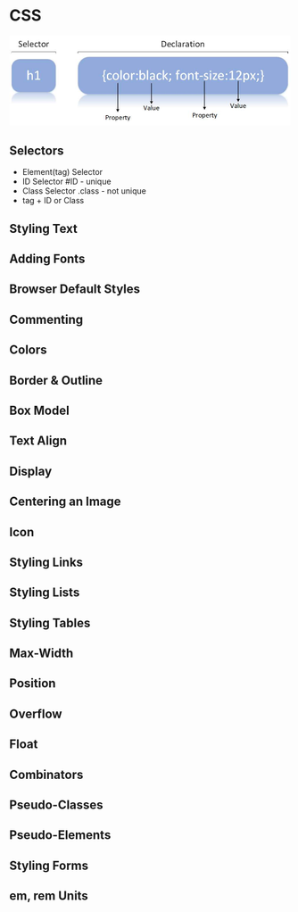 # CSS

![alt text](image.png)

## Selectors

- Element(tag) Selector
- ID Selector #ID - unique
- Class Selector .class - not unique
- tag + ID or Class


## Styling Text

## Adding Fonts

## Browser Default Styles

## Commenting

## Colors

## Border & Outline

## Box Model

## Text Align

## Display

## Centering an Image

## Icon

## Styling Links

## Styling Lists

## Styling Tables

## Max-Width

## Position

## Overflow

## Float

## Combinators

## Pseudo-Classes

## Pseudo-Elements

## Styling Forms

## em, rem Units
